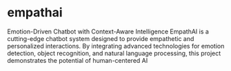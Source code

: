 # empathai
Emotion-Driven Chatbot with Context-Aware Intelligence EmpathAI is a cutting-edge chatbot system designed to provide empathetic and personalized interactions. By integrating advanced technologies for emotion detection, object recognition, and natural language processing, this project demonstrates the potential of human-centered AI
